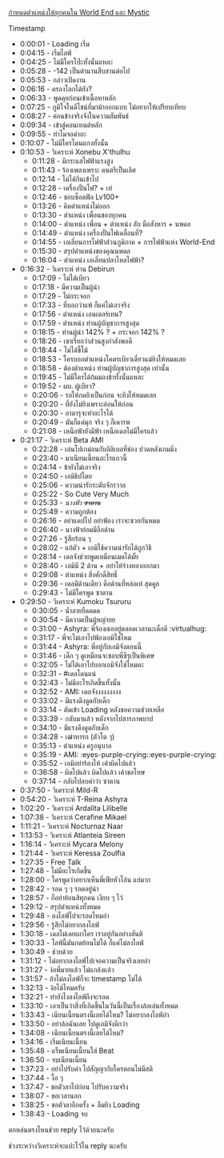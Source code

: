 [กำหนดตำแหน่งให้ทุกคนใน World End และ Mystic](https://www.youtube.com/watch?v=xxs--buslo4)

Timestamp

- 0:00:01 - Loading เริ่ม
- 0:04:15 - เริ่มไลฟ์
- 0:04:25 - ไม่มีใครโป๊ะทั้งนั้นแหละ
- 0:05:28 - -142 เป็นตำนานสืบสานต่อไป
- 0:05:53 - กล่าวเปิดงาน
- 0:06:16 - ครองโลกได้ยัง?
- 0:06:33 - พูดคุยก่อนเข้าเนื้อหาหลัก
- 0:07:25 - ภูมิใจในดีไชน์ที่มาม้าออกแบบ ไม่อยากให้เปรียบเทียบ
- 0:08:27 - ค่อนข้างจริงจังในความสัมพันธ์
- 0:09:34 - เข้าสู่คอนเทนต์หลัก
- 0:09:55 - ทำไมจอดำอะ
- 0:10:07 - ไม่มีใครโดนแกงทั้งนั้น
- 0:10:53 - วิเคราะห์ Xonebu X'thulhu
  - 0:11:28 - มีกระแสไฟฟ้าแรงสูง
  - 0:11:43 - ร้องเพลงเพราะ ดนตรีเป็นเลิศ
  - 0:12:14 - ไม่ได้กินเข้าไป
  - 0:12:28 - เครื่องปั่นไฟ? + เท่
  - 0:12:46 - ชอบซ็อตฟิล Lv100+
  - 0:13:26 - คิดตำแหน่งไม่ออก
  - 0:13:30 - ตำแหน่ง เพื่อนของทุกคน
  - 0:14:00 - ตำแหน่ง เพื่อน + ตำแหน่ง ลับ มือสังหาร + นพดล
  - 0:14:49 - ตำแหน่ง เครื่องปั่นไฟเคลื่อนที่?
  - 0:14:55 - เอเลี่ยนการไฟฟ้าส่วนภูมิภาค + การไฟฟ้าแห่ง World-End
  - 0:15:30 - สรุปตำแหน่งของคุณนพดล
  - 0:16:04 - ตำแหน่ง เอเลี่ยนปลาไหลไฟฟ้า?
- 0:16:32 - วิเคราะห์ ท่าน Debirun
  - 0:17:09 - ไม่ได้เบียว
  - 0:17:18 - มีความเป็นผู้นำ
  - 0:17:29 - ไม่กระจอก
  - 0:17:33 - ที่บอกว่าแพ้ ก็แค่ไม่เอาจริง
  - 0:17:56 - ตำแหน่ง เอนเตอร์เทน?
  - 0:17:59 - ตำแหน่ง ท่านผู้บัญชาการสูงสุด
  - 0:18:15 - ท่านผู้นำ 142% ? + กระจอก 142% ?
  - 0:18:26 - เขาเรียกว่าส่วนสูงกำลังพอดี
  - 0:18:44 - ไม่ได้ขี้โม้
  - 0:18:53 - ใครบอกตำแหน่งโคตรเบียวเดี๋ยวแม่ยิงให้หมดเลย
  - 0:18:58 - ต้องตำแหน่ง ท่านผู้บัญชาการสูงสุด เท่านั้น
  - 0:19:45 - ไม่มีใครได้ก้มมองข้าทั้งนั้นแหละ
  - 0:19:52 - ผบ. ผู้เบียว?
  - 0:20:06 - รอให้กดยิงเป็นก่อน จะยิงให้หมดเลย
  - 0:20:20 - ที่ยังไม่ยิงเพราะอ่อนให้ก่อน
  - 0:20:30 - อาตารุจะทำอะไรได้
  - 0:20:49 - มันก็แค่มุก จริง ๆ ก็เคารพ
  - 0:21:08 - เหนือฟ้ายังมีฟ้า เหนือเดลไม่มีใครแล้ว
- 0:21:17 - วิเคราะห์ Beta AMI
  - 0:22:28 - เล่นโปเกม่อนกับลิลิเบลที่ช่อง ปวดหลังเกมมิ่ง
  - 0:23:40 - มาเนียนเนี้ยนอะไรแถวนี้
  - 0:24:14 - ข้ายังไม่เอาจริง
  - 0:24:50 - เอมิธิปไตย
  - 0:25:06 - ความน่ารักระดับจักรวาล
  - 0:25:22 - So Cute Very Much
  - 0:25:33 - *นางฟ้า ~~ซาตาน~~*
  - 0:25:49 - ความถูกต้อง
  - 0:26:16 - อย่าแคปไป อย่าฟ้อง เราจะซวยกันหมด
  - 0:26:40 - นางฟ้าย่อมมีอีกด้าน
  - 0:27:26 - รู้สึกร้อน ๆ
  - 0:28:02 - แก้ตัว + เอมิใช้ความน่ารักได้ถูกวิธี
  - 0:28:14 - เดลจังช่วยพูดเหมือนเมดได้มั้ย
  - 0:28:40 - เอมิมี 2 ด้าน + อย่าให้ร่างทองออกมา
  - 0:29:08 - ตำแหน่ง สิ่งศักดิ์สิทธิ์
  - 0:29:36 - เดลมีด้านเดียว คือด้านที่หล่อเท่ สุดคูล
  - 0:29:43 - ไม่มีใครพูด ซาตาน
- 0:29:50 - วิเคราะห์ Kumoku Tsururu
  - 0:30:05 - น้ำลายยืดดดด
  - 0:30:54 - มีความเป็นผู้หญ่ายย
  - 0:31:00 - Ashyra: พี่จ้องเธออยู่ตลอดเวลานะเด็กดี :virtualhug:
  - 0:31:17 - พี่จะไม่เอาไปฟ้องเอมิใช่ไหม
  - 0:31:44 - Ashyra: ​​พี่อยู่กับเอมิจังตอนนี้
  - 0:31:46 - เด็ก ๆ ดูเหมือนจะชอบพี่ซึรุเป็นพิเศษ
  - 0:32:05 - ไม่ได้เอาไปบอกเอมิจังใช่ไหมคะ
  - 0:32:31 - #เดลโดนแน่
  - 0:32:43 - ไม่มีอะไรเกิดขึ้นทั้งนั้น
  - 0:32:52 - AMI: เดลจังงงงงงงงง
  - 0:33:02 - มีแรงดึงดูดกับเด็ก
  - 0:33:14 - ตัดเข้า Loading หลังขอความช่วยเหลือ
  - 0:33:39 - กลับมาแล้ว หลังจากไปสารภาพบาป
  - 0:34:10 - มีแรงดึงดูดกับเด็ก
  - 0:34:28 - เฒ่าทารก (ตัวโต ๆ)
  - 0:35:13 - ตำแหน่ง ครูอนุบาล
  - 0:35:19 - AMI: :eyes-purple-crying::eyes-purple-crying:
  - 0:35:52 - เอมิอย่าร้องไห้ เค้าผิดไปแล้ว
  - 0:36:58 - ผิดไปแล้ว ผิดไปแล้ว เค้าขอโทษ
  - 0:37:14 - กลับไปลบคำว่า ซาตาน
- 0:37:50 - วิเคราะห์ Mild-R
- 0:54:20 - วิเคราะห์ T-Reina Ashyra
- 1:02:20 - วิเคราะห์ Ardalita Lilibelle
- 1:07:38 - วิเคราะห์ Cerafine Mikael
- 1:11:21 - วิเคราะห์ Nocturnaz Naar
- 1:13:53 - วิเคราะห์ Atlanteia Sireen
- 1:16:14 - วิเคราะห์ Mycara Melony
- 1:21:44 - วิเคราะห์ Keressa Zoulfia
- 1:27:35 - Free Talk
- 1:27:48 - ไม่มีอะไรเกิดขึ้น
- 1:28:00 - ใครพูดว่าอยากเห็นพี่เฟียหัวโล้น แย่มาก
- 1:28:42 - รอด ๆ ๆ รอดอยู่น่า
- 1:28:57 - ก็อย่าย้อนสิทุกคน เงียบ ๆ ไว้
- 1:29:12 - สรุปตำแหน่งทั้งหมด
- 1:29:48 - ลงไลฟ์ไปจะรอดไหมอ่า
- 1:29:56 - รู้สึกไม่อยากลงไลฟ์
- 1:30:18 - เดลไม่เคยเผาใคร เราอยู่กันอย่างสันติ
- 1:30:33 - ไลฟ์นี้มันกดย้อนไม่ได้ ก็แค่ไม่ลงไลฟ์
- 1:30:49 - ช่วยด้วย
- 1:31:12 - ไม่อยากลงไลฟ์ไปเจอความเป็นจริงเลยอ่า
- 1:31:27 - ง้อพี่มายแล้ว ไม่แกล้งแล้ว
- 1:31:57 - ถ้าไม่ลงไลฟ์ก็จะ timestamp ไม่ได้
- 1:32:13 - ง้อได้ไหมครับ
- 1:32:21 - ทำยังไงลงไลฟ์ถึงจะรอด
- 1:33:10 - เอาเป็นว่าสิ่งที่เกิดขึ้นในวันนี้เป็นเรื่องล้อเล่นทั้งหมด
- 1:33:43 - เนียนเนี้ยนตรงนี้เลยได้ไหม? ไม่อยากลงไลฟ์อ่า
- 1:33:50 - อย่าล้อฉันเลย ไปดูเอมิจังดีกว่า
- 1:34:08 - เนียนเนี้ยนตรงนี้เลยได้ไหม?
- 1:34:16 - เริ่มเนียนเนี้ยน
- 1:35:48 - แร็พเนียนเนี้ยนใส่ Beat
- 1:36:50 - จบเนียนเนี้ยน
- 1:37:23 - อย่าไปรับคำ ไปสัญญากับใครตอนไม่มีสติ
- 1:37:44 - งื้อ ๆ
- 1:37:47 - ขอตัวลาไปก่อน ไปรับความจริง
- 1:38:07 - ขอเวลานอก
- 1:38:25 - ขอตัวลาอีกครั้ง + ลืมยิง Loading
- 1:38:43 - Loading จบ

ตกหล่นตรงไหนช่วย reply ไว้ด้วยนะครับ

ช่วงระหว่างวิเคราะห์จะแปะไว้ใน reply นะครับ

